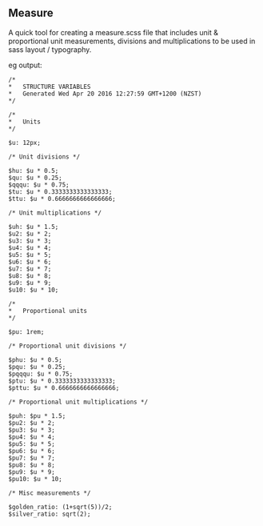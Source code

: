 ## Measure
A quick tool for creating a measure.scss file that includes unit & proportional unit measurements, divisions and multiplications to be used in sass layout / typography.

eg output:

```
/*
*   STRUCTURE VARIABLES
*   Generated Wed Apr 20 2016 12:27:59 GMT+1200 (NZST)
*/

/*
*   Units
*/

$u: 12px;

/* Unit divisions */

$hu: $u * 0.5;
$qu: $u * 0.25;
$qqqu: $u * 0.75;
$tu: $u * 0.3333333333333333;
$ttu: $u * 0.6666666666666666;

/* Unit multiplications */

$uh: $u * 1.5;
$u2: $u * 2;
$u3: $u * 3;
$u4: $u * 4;
$u5: $u * 5;
$u6: $u * 6;
$u7: $u * 7;
$u8: $u * 8;
$u9: $u * 9;
$u10: $u * 10;

/*
*   Proportional units
*/

$pu: 1rem;

/* Proportional unit divisions */

$phu: $u * 0.5;
$pqu: $u * 0.25;
$pqqqu: $u * 0.75;
$ptu: $u * 0.3333333333333333;
$pttu: $u * 0.6666666666666666;

/* Proportional unit multiplications */

$puh: $pu * 1.5;
$pu2: $u * 2;
$pu3: $u * 3;
$pu4: $u * 4;
$pu5: $u * 5;
$pu6: $u * 6;
$pu7: $u * 7;
$pu8: $u * 8;
$pu9: $u * 9;
$pu10: $u * 10;

/* Misc measurements */

$golden_ratio: (1+sqrt(5))/2;
$silver_ratio: sqrt(2);
```